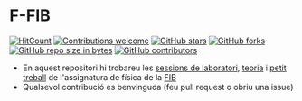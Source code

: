 # F-FIB
[![HitCount](https://hits.dwyl.com/miquelt9/F-FIB.svg?style=flat-square&show=unique)](http://hits.dwyl.com/miquelt9/F-FIB)
[![Contributions welcome](https://img.shields.io/badge/contributions-welcome-brightgreen.svg?style=flat&show=unique)](/CONTRIBUTING.md)
[![GitHub stars](https://img.shields.io/github/stars/miquelt9/F-FIB.svg)](https://GitHub.com/miquelt9/F-FIB/stargazers/)
[![GitHub forks](https://img.shields.io/github/forks/miquelt9/F-FIB.svg)](https://GitHub.com/miquelt9/F-FIB/network/)
[![GitHub repo size in bytes](https://img.shields.io/github/repo-size/miquelt9/F-FIB.svg)](https://github.com/miquelt9/F-FIB)
[![GitHub contributors](https://img.shields.io/github/contributors/miquelt9/F-FIB.svg)](https://GitHub.com/miquelt9/F-FIB/graphs/contributors/)

- En aquest repositori hi trobareu les [sessions de laboratori](https://github.com/miquelt9/F-FIB/tree/main/Lab), [teoria](https://github.com/miquelt9/F-FIB/tree/main/Teoria) i [petit treball](https://github.com/miquelt9/F-FIB/tree/main/Presentaci%C3%B3) de l'assignatura de física de la [FIB](https://fib.upc.edu/)
- Qualsevol contribució és benvinguda (feu pull request o obriu una issue)
